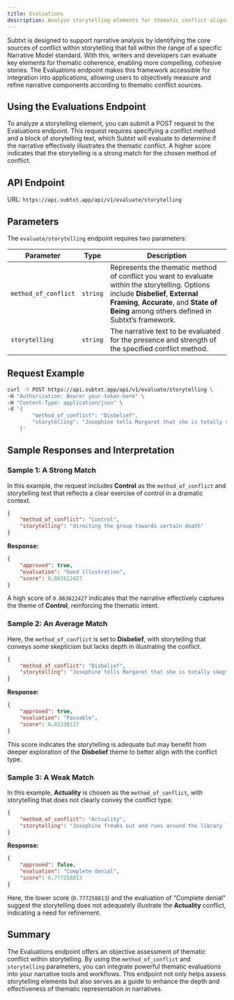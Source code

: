 ```yaml
---
title: Evaluations
description: Analyze storytelling elements for thematic conflict alignment based on a specific Narrative Model
---
```


Subtxt is designed to support narrative analysis by identifying the core sources of conflict within storytelling that fall within the range of a specific Narrative Model standard. With this, writers and developers can evaluate key elements for thematic coherence, enabling more compelling, cohesive stories. The Evaluations endpoint makes this framework accessible for integration into applications, allowing users to objectively measure and refine narrative components according to thematic conflict sources.

## Using the Evaluations Endpoint

To analyze a storytelling element, you can submit a POST request to the Evaluations endpoint. This request requires specifying a conflict method and a block of storytelling text, which Subtxt will evaluate to determine if the narrative effectively illustrates the thematic conflict. A higher score indicates that the storytelling is a strong match for the chosen method of conflict.

## API Endpoint

URL: `https://api.subtxt.app/api/v1/evaluate/storytelling`

## Parameters

The `evaluate/storytelling` endpoint requires two parameters:

| Parameter           | Type     | Description                                                                                  |
| ------------------- | :------: | -------------------------------------------------------------------------------------------- |
| `method_of_conflict` | `string` | Represents the thematic method of conflict you want to evaluate within the storytelling. Options include **Disbelief**, **External Framing**, **Accurate**, and **State of Being** among others defined in Subtxt’s framework. |
| `storytelling`       | `string` | The narrative text to be evaluated for the presence and strength of the specified conflict method. |

## Request Example

```bash
curl -X POST https://api.subtxt.app/api/v1/evaluate/storytelling \
-H "Authorization: Bearer your-token-here" \
-H "Content-Type: application/json" \
-d '{
        "method_of_conflict": "Disbelief",
        "storytelling": "Josephine tells Margaret that she is totally skeptical of anyone she has never met before, and would prefer to make her own decisions."
    }'
```



## Sample Responses and Interpretation

### Sample 1: A Strong Match

In this example, the request includes **Control** as the `method_of_conflict` and storytelling text that reflects a clear exercise of control in a dramatic context.

```json
{
    "method_of_conflict": "Control",
    "storytelling": "directing the group towards certain death"
}
```

**Response:**
```json
{
    "approved": true,
    "evaluation": "Good illustration",
    "score": 0.863622427
}
```

A high score of `0.863622427` indicates that the narrative effectively captures the theme of **Control**, reinforcing the thematic intent.

### Sample 2: An Average Match

Here, the `method_of_conflict` is set to **Disbelief**, with storytelling that conveys some skepticism but lacks depth in illustrating the conflict.

```json
{
    "method_of_conflict": "Disbelief",
    "storytelling": "Josephine tells Margaret that she is totally skeptical of anyone she has never met before."
}
```

**Response:**
```json
{
    "approved": true,
    "evaluation": "Passable",
    "score": 0.85238117
}
```

This score indicates the storytelling is adequate but may benefit from deeper exploration of the **Disbelief** theme to better align with the conflict type.

### Sample 3: A Weak Match

In this example, **Actuality** is chosen as the `method_of_conflict`, with storytelling that does not clearly convey the conflict type.

```json
{
    "method_of_conflict": "Actuality",
    "storytelling": "Josephine freaks out and runs around the library like a maniac."
}
```

**Response:**
```json
{
    "approved": false,
    "evaluation": "Complete denial",
    "score": 0.777258813
}
```

Here, the lower score (`0.777258813`) and the evaluation of "Complete denial" suggest the storytelling does not adequately illustrate the **Actuality** conflict, indicating a need for refinement.

## Summary

The Evaluations endpoint offers an objective assessment of thematic conflict within storytelling. By using the `method_of_conflict` and `storytelling` parameters, you can integrate powerful thematic evaluations into your narrative tools and workflows. This endpoint not only helps assess storytelling elements but also serves as a guide to enhance the depth and effectiveness of thematic representation in narratives.